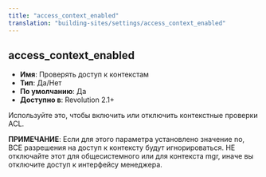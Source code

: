 ```yaml
---
title: "access_context_enabled"
translation: "building-sites/settings/access_context_enabled"
---
```


## access_context_enabled

-   **Имя**: Проверять доступ к контекстам
-   **Тип**: Да/Нет
-   **По умолчанию**: Да
-   **Доступно в**: Revolution 2.1+

Используйте это, чтобы включить или отключить контекстные проверки ACL.

**ПРИМЕЧАНИЕ**: Если для этого параметра установлено значение no, ВСЕ разрешения на доступ к контексту будут игнорироваться. НЕ отключайте этот для общесистемного или для контекста mgr, иначе вы отключите доступ к интерфейсу менеджера.
